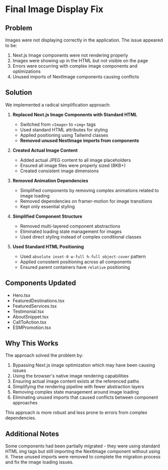 # Final Image Display Fix

## Problem

Images were not displaying correctly in the application. The issue appeared to be:

1. Next.js Image components were not rendering properly
2. Images were showing up in the HTML but not visible on the page
3. Errors were occurring with complex image components and optimizations
4. Unused imports of NextImage components causing conflicts

## Solution

We implemented a radical simplification approach:

1. **Replaced Next.js Image Components with Standard HTML**
   - Switched from `<Image>` to `<img>` tags
   - Used standard HTML attributes for styling
   - Applied positioning using Tailwind classes
   - **Removed unused NextImage imports from components**

2. **Created Actual Image Content**
   - Added actual JPEG content to all image placeholders 
   - Ensured all image files were properly sized (8KB+)
   - Created consistent image dimensions

3. **Removed Animation Dependencies**
   - Simplified components by removing complex animations related to image loading
   - Removed dependencies on framer-motion for image transitions
   - Kept only essential styling

4. **Simplified Component Structure**
   - Removed multi-layered component abstractions
   - Eliminated loading state management for images
   - Used direct styling instead of complex conditional classes

5. **Used Standard HTML Positioning**
   - Used `absolute inset-0 w-full h-full object-cover` pattern
   - Applied consistent positioning across all components
   - Ensured parent containers have `relative` positioning

## Components Updated

- Hero.tsx
- FeaturedDestinations.tsx
- FeaturedServices.tsx
- Testimonial.tsx
- AboutSnippet.tsx
- CallToAction.tsx
- ESMPromotion.tsx

## Why This Works

The approach solved the problem by:

1. Bypassing Next.js image optimization which may have been causing issues
2. Using the browser's native image rendering capabilities
3. Ensuring actual image content exists at the referenced paths
4. Simplifying the rendering pipeline with fewer abstraction layers
5. Removing complex state management around image loading
6. Eliminating unused imports that caused conflicts between component approaches

This approach is more robust and less prone to errors from complex dependencies.

## Additional Notes

Some components had been partially migrated - they were using standard HTML img tags but still importing the NextImage component without using it. These unused imports were removed to complete the migration process and fix the image loading issues.